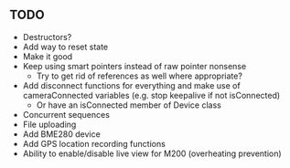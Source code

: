 ## TODO
- Destructors?
- Add way to reset state
- Make it good
- Keep using smart pointers instead of raw pointer nonsense
  - Try to get rid of references as well where appropriate?
- Add disconnect functions for everything and make use of cameraConnected variables (e.g. stop keepalive if not isConnected)
  - Or have an isConnected member of Device class
- Concurrent sequences
- File uploading
- Add BME280 device
- Add GPS location recording functions
- Ability to enable/disable live view for M200 (overheating prevention)
